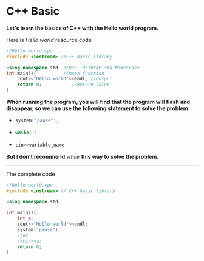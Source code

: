 # C++ Basic

**Let's learn the basics of C++ with the Hello world program.**

Here is *Hello world* resource code

```c++
//Hello world.cpp
#include <iostream> //C++ basic library

using namespace std; //Use IOSTREAM std Namespace
int main(){			 //main function
    cout<<"Hello world"<<endl; //Output 
    return 0;			//Return Value
}
```

**When running the program, you will find that the program will flash and disappear, so we can use the following statement to solve the problem.**

- ```C++
  system("pause");
  ```

- ```C++
  while(1)
  ```

- ```C++
  cin>>variable_name
  ```

  

**But I don't recommend** *while* **this way to solve the problem.**

------

The complete code

```C++
//Hello world.cpp
#include <iostream> // C++ basic library

using namespace std;

int main(){
    int a;
    cout<<"Hello world"<<endl;
    system("pause");
    //or 
    //cin>>a;
    return 0;
}
```



